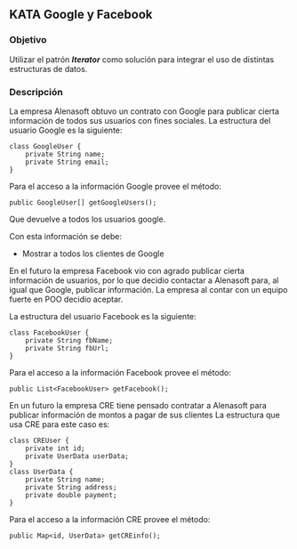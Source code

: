 ## KATA Google y Facebook ##

### Objetivo ###
Utilizar el patrón ***Iterator*** como solución para integrar el uso de distintas estructuras de datos.

### Descripción ###
La empresa Alenasoft obtuvo un contrato con Google para publicar cierta información de todos sus usuarios con fines sociales.
La estructura del usuario Google es la siguiente:

    class GoogleUser {
        private String name;
        private String email;
    }
Para el acceso a la información Google provee el método:

    public GoogleUser[] getGoogleUsers();

Que devuelve a todos los usuarios google.

Con esta información se debe:

 - Mostrar a todos los clientes de Google

En el futuro la empresa Facebook vio con agrado publicar cierta información de usuarios, por lo que decidio contactar a Alenasoft para, al igual que Google, publicar información.
La empresa al contar con un equipo fuerte en POO decidio aceptar.

La estructura del usuario Facebook es la siguiente:

    class FacebookUser {
        private String fbName;
        private String fbUrl;
    }
Para el acceso a la información Facebook provee el método:

    public List<FacebookUser> getFacebook();

En un futuro la empresa CRE tiene pensado contratar a Alenasoft para publicar información de montos a pagar de sus clientes
La estructura que usa CRE para este caso es:

    class CREUser {
        private int id;
        private UserData userData;
    }
    class UserData {
        private String name;
        private String address;
        private double payment;
    }
  Para el acceso a la información CRE provee el método:

    public Map<id, UserData> getCREinfo();
